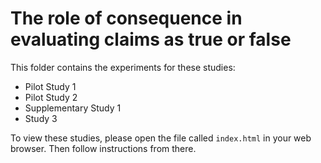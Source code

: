 # The role of consequence in evaluating claims as true or false

This folder contains the experiments for these studies:
- Pilot Study 1
- Pilot Study 2 
- Supplementary Study 1
- Study 3

To view these studies, please open the file called `index.html` in your web browser. Then follow instructions from there.